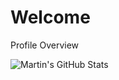 # Welcome
Profile Overview

![Martin's GitHub Stats](https://github-readme-stats.vercel.app/api?username=Martymoose98&show_icons=true&theme=tokyonight)
